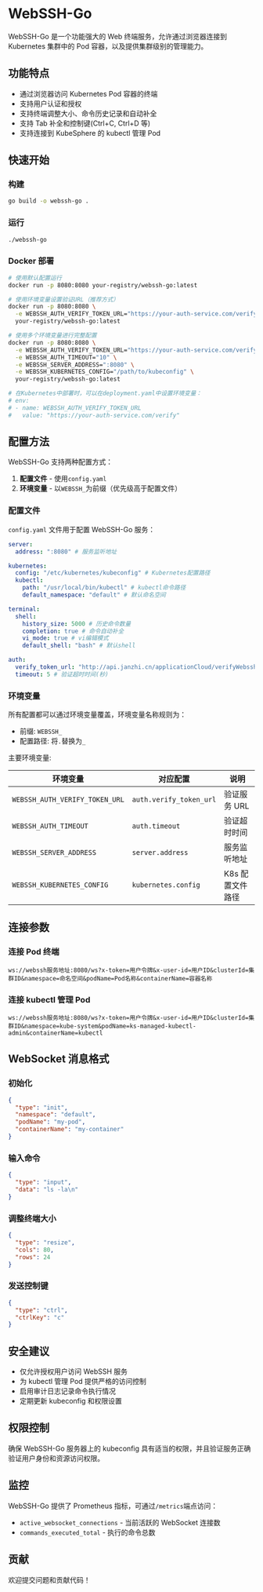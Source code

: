 # WebSSH-Go

WebSSH-Go 是一个功能强大的 Web 终端服务，允许通过浏览器连接到 Kubernetes 集群中的 Pod 容器，以及提供集群级别的管理能力。

## 功能特点

- 通过浏览器访问 Kubernetes Pod 容器的终端
- 支持用户认证和授权
- 支持终端调整大小、命令历史记录和自动补全
- 支持 Tab 补全和控制键(Ctrl+C, Ctrl+D 等)
- 支持连接到 KubeSphere 的 kubectl 管理 Pod

## 快速开始

### 构建

```bash
go build -o webssh-go .
```

### 运行

```bash
./webssh-go
```

### Docker 部署

```bash
# 使用默认配置运行
docker run -p 8080:8080 your-registry/webssh-go:latest

# 使用环境变量设置验证URL（推荐方式）
docker run -p 8080:8080 \
  -e WEBSSH_AUTH_VERIFY_TOKEN_URL="https://your-auth-service.com/verify" \
  your-registry/webssh-go:latest

# 使用多个环境变量进行完整配置
docker run -p 8080:8080 \
  -e WEBSSH_AUTH_VERIFY_TOKEN_URL="https://your-auth-service.com/verify" \
  -e WEBSSH_AUTH_TIMEOUT="10" \
  -e WEBSSH_SERVER_ADDRESS=":8080" \
  -e WEBSSH_KUBERNETES_CONFIG="/path/to/kubeconfig" \
  your-registry/webssh-go:latest

# 在Kubernetes中部署时，可以在deployment.yaml中设置环境变量：
# env:
# - name: WEBSSH_AUTH_VERIFY_TOKEN_URL
#   value: "https://your-auth-service.com/verify"
```

## 配置方法

WebSSH-Go 支持两种配置方式：

1. **配置文件** - 使用`config.yaml`
2. **环境变量** - 以`WEBSSH_`为前缀（优先级高于配置文件）

### 配置文件

`config.yaml` 文件用于配置 WebSSH-Go 服务：

```yaml
server:
  address: ":8080" # 服务监听地址

kubernetes:
  config: "/etc/kubernetes/kubeconfig" # Kubernetes配置路径
  kubectl:
    path: "/usr/local/bin/kubectl" # kubectl命令路径
    default_namespace: "default" # 默认命名空间

terminal:
  shell:
    history_size: 5000 # 历史命令数量
    completion: true # 命令自动补全
    vi_mode: true # vi编辑模式
    default_shell: "bash" # 默认shell

auth:
  verify_token_url: "http://api.janzhi.cn/applicationCloud/verifyWebsshToken" # 默认token验证地址
  timeout: 5 # 验证超时时间(秒)
```

### 环境变量

所有配置都可以通过环境变量覆盖，环境变量名称规则为：

- 前缀: `WEBSSH_`
- 配置路径: 将`.`替换为`_`

主要环境变量:

| 环境变量                       | 对应配置                | 说明             |
| ------------------------------ | ----------------------- | ---------------- |
| `WEBSSH_AUTH_VERIFY_TOKEN_URL` | `auth.verify_token_url` | 验证服务 URL     |
| `WEBSSH_AUTH_TIMEOUT`          | `auth.timeout`          | 验证超时时间     |
| `WEBSSH_SERVER_ADDRESS`        | `server.address`        | 服务监听地址     |
| `WEBSSH_KUBERNETES_CONFIG`     | `kubernetes.config`     | K8s 配置文件路径 |

## 连接参数

### 连接 Pod 终端

```
ws://webssh服务地址:8080/ws?x-token=用户令牌&x-user-id=用户ID&clusterId=集群ID&namespace=命名空间&podName=Pod名称&containerName=容器名称
```

### 连接 kubectl 管理 Pod

```
ws://webssh服务地址:8080/ws?x-token=用户令牌&x-user-id=用户ID&clusterId=集群ID&namespace=kube-system&podName=ks-managed-kubectl-admin&containerName=kubectl
```

## WebSocket 消息格式

### 初始化

```json
{
  "type": "init",
  "namespace": "default",
  "podName": "my-pod",
  "containerName": "my-container"
}
```

### 输入命令

```json
{
  "type": "input",
  "data": "ls -la\n"
}
```

### 调整终端大小

```json
{
  "type": "resize",
  "cols": 80,
  "rows": 24
}
```

### 发送控制键

```json
{
  "type": "ctrl",
  "ctrlKey": "c"
}
```

## 安全建议

- 仅允许授权用户访问 WebSSH 服务
- 为 kubectl 管理 Pod 提供严格的访问控制
- 启用审计日志记录命令执行情况
- 定期更新 kubeconfig 和权限设置

## 权限控制

确保 WebSSH-Go 服务器上的 kubeconfig 具有适当的权限，并且验证服务正确验证用户身份和资源访问权限。

## 监控

WebSSH-Go 提供了 Prometheus 指标，可通过`/metrics`端点访问：

- `active_websocket_connections` - 当前活跃的 WebSocket 连接数
- `commands_executed_total` - 执行的命令总数

## 贡献

欢迎提交问题和贡献代码！
